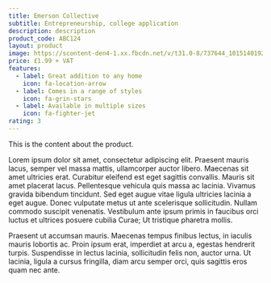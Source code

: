 ```yaml
---
title: Emerson Collective
subtitle: Entrepreneurship, college application
description: description
product_code: ABC124
layout: product
image: https://scontent-den4-1.xx.fbcdn.net/v/t31.0-8/737644_10151401928077673_117986747_o.jpg?_nc_cat=105&_nc_sid=de6eea&_nc_oc=AQnE0n3Pa4lwSfkj20gmIoQ1cj8UcWBmqZecTCeLrY9K6SA6uEq8X0ugDDIMDAWrvmw&_nc_ht=scontent-den4-1.xx&oh=5e7227c3962ebd76a09fc94945cbcb73&oe=5EB59774
price: £1.99 + VAT
features:
  - label: Great addition to any home
    icon: fa-location-arrow
  - label: Comes in a range of styles
    icon: fa-grin-stars
  - label: Available in multiple sizes
    icon: fa-fighter-jet
rating: 3
---
```


This is the content about the product.

Lorem ipsum dolor sit amet, consectetur adipiscing elit. Praesent mauris lacus, semper vel massa mattis, ullamcorper auctor libero. Maecenas sit amet ultricies erat. Curabitur eleifend est eget sagittis convallis. Mauris sit amet placerat lacus. Pellentesque vehicula quis massa ac lacinia. Vivamus gravida bibendum tincidunt. Sed eget augue vitae ligula ultricies lacinia a eget augue. Donec vulputate metus ut ante scelerisque sollicitudin. Nullam commodo suscipit venenatis. Vestibulum ante ipsum primis in faucibus orci luctus et ultrices posuere cubilia Curae; Ut tristique pharetra mollis.

Praesent ut accumsan mauris. Maecenas tempus finibus lectus, in iaculis mauris lobortis ac. Proin ipsum erat, imperdiet at arcu a, egestas hendrerit turpis. Suspendisse in lectus lacinia, sollicitudin felis non, auctor urna. Ut lacinia, ligula a cursus fringilla, diam arcu semper orci, quis sagittis eros quam nec ante.
